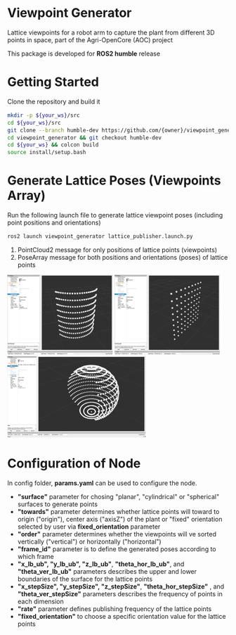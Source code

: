 # Viewpoint Generator  

Lattice viewpoints for a robot arm to capture the plant from different 3D points in space, part of the Agri-OpenCore (AOC) project

This package is developed for **ROS2 humble** release

# Getting Started 

Clone the repository and build it

```bash
mkdir -p ${your_ws}/src 
cd ${your_ws}/src
git clone --branch humble-dev https://github.com/{owner}/viewpoint_generator.git
cd viewpoint_generator && git checkout humble-dev
cd ${your_ws} && colcon build
source install/setup.bash
```

# Generate Lattice Poses (Viewpoints Array)

Run the following launch file to generate lattice viewpoint poses (including point positions and orientations)

```bash
ros2 launch viewpoint_generator lattice_publisher.launch.py
```

1. PointCloud2 message for only positions of lattice points (viewpoints)
2. PoseArray message for both positions and orientations (poses) of lattice points

<img src="docs/LatticePoints_Cylindrical.png" width="240" > <img src="docs/LatticePoints_Planar.png" width="240" > <img src="docs/LatticePoints_Spherical.png" width="315" >

# Configuration of Node

In config folder, **params.yaml** can be used to configure the node. 

* **"surface"** parameter for chosing "planar", "cylindrical" or "spherical" surfaces to generate points
* **"towards"** parameter determines whether lattice points will toward to origin ("origin"), center axis ("axisZ") of the plant or "fixed" orientation selected by user via **fixed_orientation** parameter
* **"order"** parameter determines whether the viewpoints will ve sorted vertically ("vertical") or horizontally ("horizontal")
* **"frame_id"** parameter is to define the generated poses according to which frame
* **"x_lb_ub", "y_lb_ub", "z_lb_ub"**, **"theta_hor_lb_ub"**, and **"theta_ver_lb_ub"** parameters describes the upper and lower boundaries of the surface for the lattice points
* **"x_stepSize", "y_stepSize", "z_stepSize"**, **"theta_hor_stepSize"** , and **"theta_ver_stepSize"** parameters describes the frequency of points in each dimension
* **"rate"** parameter defines publishing frequency of the lattice points
* **"fixed_orientation"** to choose a specific orientation value for the lattice points
